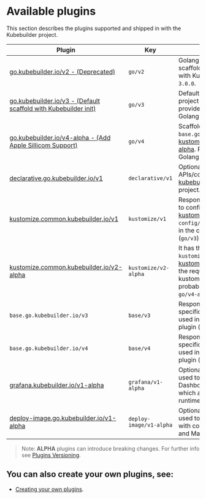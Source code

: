 # Available plugins

This section describes the plugins supported and shipped in with the Kubebuilder project.

| Plugin                                                                             | Key                     | Description                                                                                                                                                                                                                                  |
|------------------------------------------------------------------------------------|-------------------------|----------------------------------------------------------------------------------------------------------------------------------------------------------------------------------------------------------------------------------------------|
| [go.kubebuilder.io/v2 - (Deprecated)](go-v2-plugin.md)                             | `go/v2`                 | Golang plugin responsible for scaffolding the legacy layout provided with Kubebuilder CLI >= `2.0.0` and < `3.0.0`.                                                                                                                          |
| [go.kubebuilder.io/v3 - (Default scaffold with Kubebuilder init)](go-v3-plugin.md) | `go/v3`                 | Default scaffold used for creating a project when no plugin(s) are provided. Responsible for scaffolding Golang projects and its configurations.                                                                                             |
| [go.kubebuilder.io/v4-alpha - (Add Apple Sillicom Support)](go-v4-plugin.md)       | `go/v4`                 | Scaffold composite by `base.go.kubebuilder.io/v3` and [kustomize.common.kubebuilder.io/v2-alpha](kustomize-v2-alpha.md). Responsible for scaffolding Golang projects and its configurations.                                                 |
| [declarative.go.kubebuilder.io/v1](declarative-v1.md)                              | `declarative/v1`        | Optional plugin used to scaffold APIs/controllers using the [kubebuilder-declarative-pattern][kubebuilder-declarative-pattern] project.                                                                                                      |
| [kustomize.common.kubebuilder.io/v1](kustomize-v1.md)                              | `kustomize/v1`          | Responsible for scaffold all manifests to configure the projects with [kustomize(v3)][kustomize]. (create and update the `config/` directory). This plugin is used in the composition to create the plugin (`go/v3`).                        |
| [kustomize.common.kubebuilder.io/v2-alpha](kustomize-v2-alpha.md)                  | `kustomize/v2-alpha`    | It has the same purpose of `kustomize/v1`. However, it works with [kustomize][kustomize] version `v4` and addresses the required changes for future kustomize configurations. It will probably be used with the future `go/v4-alpha` plugin. |
| `base.go.kubebuilder.io/v3`                                                        | `base/v3`               | Responsible for scaffold all files which specific requires Golang. This plugin is used in the composition to create the plugin (`go/v3`)                                                                                                     |
| `base.go.kubebuilder.io/v4`                                                        | `base/v4`               | Responsible for scaffold all files which specific requires Golang. This plugin is used in the composition to create the plugin (`go/v4`)                                                                                                     |
| [grafana.kubebuilder.io/v1-alpha](grafana-v1-alpha.md)                             | `grafana/v1-alpha`      | Optional helper plugin which can be used to scaffold Grafana Manifests Dashboards for the default metrics which are exported by controller-runtime.                                                                                          |
| [deploy-image.go.kubebuilder.io/v1-alpha](deploy-image-plugin-v1-alpha)            | `deploy-image/v1-alpha` | Optional helper plugin which can be used to scaffold APIs and controller with code implementation to Deploy and Manage an Operand(image).                                                                                                    |

> Note: **ALPHA** plugins can introduce breaking changes. For further info see [Plugins Versioning](./plugins/plugins-versioning.md).

<aside class="note">

<h1>You can also create your own plugins, see:</h1>

- [Creating your own plugins][create-plugins].

</aside>

[create-plugins]: creating-plugins.md
[kubebuilder-declarative-pattern]: https://github.com/kubernetes-sigs/kubebuilder-declarative-pattern
[kustomize]: https://kustomize.io/
